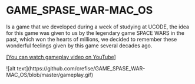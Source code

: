 # GAME_SPASE_WAR-MAC_OS
Is a game that we developed during a week of studying at UCODE, the idea for this game was given to us by the legendary game SPACE WARS in the past, which won the hearts of millions, we decided to remember these wonderful feelings given by this game several decades ago.
<p><a href="https://youtu.be/RzYbPhJxDvE" class="my-link">[You can watch gameplay video on YouTube]</p></a>
<p> ![alt text](https://github.com/crefise/GAME_SPASE_WAR-MAC_OS/blob/master/gameplay.gif)</p>
